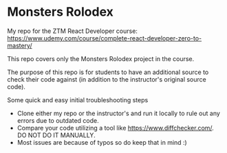 # Monsters Rolodex

My repo for the ZTM React Developer course: https://www.udemy.com/course/complete-react-developer-zero-to-mastery/

This repo covers only the Monsters Rolodex project in the course.

The purpose of this repo is for students to have an additional source to check their code against (in addition to the instructor's original source code).

Some quick and easy initial troubleshooting steps

- Clone either my repo or the instructor's and run it locally to rule out any errors due to outdated code.
- Compare your code utilizing a tool like https://www.diffchecker.com/. DO NOT DO IT MANUALLY.
- Most issues are because of typos so do keep that in mind :)
